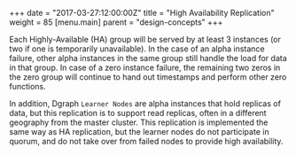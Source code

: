 +++
date = "2017-03-27:12:00:00Z"
title = "High Availability Replication"
weight = 85
[menu.main]
    parent = "design-concepts"
+++

Each Highly-Available (HA) group will be served by at least 3 instances (or two if one is temporarily unavailable). In the case of an alpha instance
failure, other alpha instances in the same group still handle the load for data in that group. In case of a zero instance failure, the remaining two zeros in the zero group will continue to hand out timestamps and perform other zero functions.

In addition, Dgraph `Learner Nodes` are alpha instances that hold replicas of data, but this replication is to support read replicas, often in a different geography from the master cluster. This replication is implemented the same way as HA replication, but the learner nodes do not participate in quorum, and do not take over from failed nodes to provide high availability.
